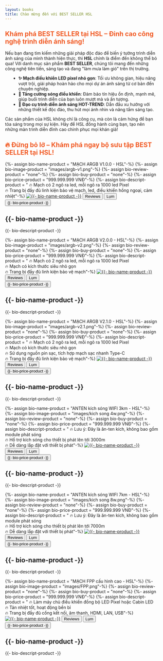 ```yaml
---
layout: books
title: Chào mừng đến với BEST SELLER HSL
---
```

<head>
	<link rel="stylesheet" type="text/css" href="css/book_style.css" />
	<link rel="stylesheet" type="text/css" href="css/books_component.css" />
	<!-- Modernizr is used for flexbox fallback -->
	<script src="js/modernizr.custom.js"></script>
</head>
<div class="view">
	<div class="my__suggestion">
		<h2 style="color: #f15a24;">Khám phá BEST SELLER tại HSL – Đỉnh cao công nghệ trình diễn ánh sáng!</h2>
		<p>Nếu bạn đang tìm kiếm những giải pháp độc đáo để biến ý tưởng trình diễn ánh sáng của mình thành hiện thực, thì <strong>HSL</strong> chính là điểm đến không thể bỏ qua! Với danh mục sản phẩm <strong>BEST SELLER</strong>, chúng tôi mang đến những công nghệ tiên tiến, sáng tạo và đang "làm mưa làm gió" trên thị trường.</p>
		<ul style="margin-left: 20px;">
			<li><strong>✨ Mạch điều khiển LED pixel nhỏ gọn</strong>: Tối ưu không gian, hiệu năng vượt trội, giải pháp hoàn hảo cho mọi dự án ánh sáng từ cơ bản đến chuyên nghiệp.</li>
			<li><strong>📡 Tăng cường sóng điều khiển</strong>: Đảm bảo tín hiệu ổn định, mạnh mẽ, giúp buổi trình diễn của bạn luôn mượt mà và ấn tượng.</li>
			<li><strong>🎇 Đạo cụ trình diễn ánh sáng HOT-TREND</strong>: Dẫn đầu xu hướng với những thiết kế độc đáo, thu hút mọi ánh nhìn và nâng tầm sáng tạo.</li>
		</ul>
		<p>Các sản phẩm của HSL không chỉ là công cụ, mà còn là cảm hứng để bạn tỏa sáng trong mọi sự kiện. Hãy để HSL đồng hành cùng bạn, tạo nên những màn trình diễn đỉnh cao chinh phục mọi khán giả!</p>
		<h2 style="color: #f15a24; font-weight: bold;">🔥 Đừng bỏ lỡ – Khám phá ngay bộ sưu tập BEST SELLER tại HSL!</h2>
	</div>
	<div>
		<section class="grid">
		<!-- sách 1 -->
			<div class="product">
				<div class="product__info">
					{%- assign bio-name-product = "MẠCH ARGB V1.0.0 - HSL"-%}<!--  Tên sản phẩm -->
					{%- assign bio-image-product = "images/argb-v1.png"-%}<!--  Ảnh sản phẩm -->
					{%- assign bio-review-product = "none"-%}<!--  Link review sản phẩm -->
					{%- assign bio-buy-product = "none"-%}<!--  Link mua sản phẩm -->
					{%- assign bio-price-product = "999.999.999 VNĐ"-%}<!--  Giá bán sản phẩm -->
					{%- assign bio-descript-product = "
					🔥 Mạch có 2 ngõ ra led, mỗi ngõ ra 1000 led Pixel<br>
					🔥 Trang bị đầy đủ linh kiện bảo vệ mạch, led, điều khiển hồng ngoại, cảm nhiệt"-%}<!--  Mô tả sản phẩm -->
					<a href="{{- bio-buy-product -}}" target="_blank"><img class="product__image"  src="{{- bio-image-product -}}" alt="{{- bio-name-product -}}"></a><!--  Ảnh sản phẩm -->
					<button class="action action--button" onclick="window.open('{{- bio-review-product -}}')"><i class="fa fa-check-circle-o"></i><span class="action__text">Reviews</span></button> <!--  Link review sản phẩm -->
					<button class="action action--button" onclick="window.open('{{- bio-buy-product -}}')"><i class="fa fa-shopping-cart"></i><span class="action__text">Lụm</span></button> <!--  Link mua sản phẩm -->
					<br>
					<button class="action action--button" onclick="window.open('{{- bio-buy-product -}}')"><i class="fa-solid fa-dollar-sign"></i><span class="action__text">{{- bio-price-product -}}</span></button> <!--  Giá mua sản phẩm -->
					<h2 class="product__title">{{- bio-name-product -}}</h2> <!--  Tên sản phẩm -->
					<p>{{- bio-descript-product -}}</p>
				</div>
			</div>	
		<!-- sách 6 -->
			<div class="product">
				<div class="product__info">
					{%- assign bio-name-product = "MẠCH ARGB V2.0.0 - HSL"-%}<!--  Tên sản phẩm -->
					{%- assign bio-image-product = "images/argb-v2.png"-%}<!--  Ảnh sản phẩm -->
					{%- assign bio-review-product = "none"-%}<!--  Link review sản phẩm -->
					{%- assign bio-buy-product = "none"-%}<!--  Link mua sản phẩm -->
					{%- assign bio-price-product = "999.999.999 VNĐ"-%}<!--  Giá bán sản phẩm -->
					{%- assign bio-descript-product = "
					🔥 Mạch có 2 ngõ ra led, mỗi ngõ ra 1000 led Pixel<br>
					🔥 Mạch có kích thước siêu nhỏ gọn<br>
					🔥 Trang bị đầy đủ linh kiện bảo vệ mạch"-%}<!--  Mô tả sản phẩm -->
					<a href="{{- bio-buy-product -}}" target="_blank"><img class="product__image"  src="{{- bio-image-product -}}" alt="{{- bio-name-product -}}"></a><!--  Ảnh sản phẩm -->
					<button class="action action--button" onclick="window.open('{{- bio-review-product -}}')"><i class="fa fa-check-circle-o"></i><span class="action__text">Reviews</span></button> <!--  Link review sản phẩm -->
					<button class="action action--button" onclick="window.open('{{- bio-buy-product -}}')"><i class="fa fa-shopping-cart"></i><span class="action__text">Lụm</span></button> <!--  Link mua sản phẩm -->
					<br>
					<button class="action action--button" onclick="window.open('{{- bio-buy-product -}}')"><i class="fa-solid fa-dollar-sign"></i><span class="action__text">{{- bio-price-product -}}</span></button> <!--  Giá mua sản phẩm -->
					<h2 class="product__title">{{- bio-name-product -}}</h2> <!--  Tên sản phẩm -->
					<p>{{- bio-descript-product -}}</p>
				</div>
			</div>	
					<!-- sách 6 -->
			<div class="product">
				<div class="product__info">
					{%- assign bio-name-product = "MẠCH ARGB V2.1.0 - HSL"-%}<!--  Tên sản phẩm -->
					{%- assign bio-image-product = "images/argb-v2.1.png"-%}<!--  Ảnh sản phẩm -->
					{%- assign bio-review-product = "none"-%}<!--  Link review sản phẩm -->
					{%- assign bio-buy-product = "none"-%}<!--  Link mua sản phẩm -->
					{%- assign bio-price-product = "999.999.999 VNĐ"-%}<!--  Giá bán sản phẩm -->
					{%- assign bio-descript-product = "
					🔥 Mạch có 2 ngõ ra led, mỗi ngõ ra 1000 led Pixel<br>
					🔥 Mạch có kích thước siêu nhỏ gọn<br>
					🔥 Sử dụng nguồn pin sạc, tích hợp mạch sạc nhanh Type-C<br>
					🔥 Trang bị đầy đủ linh kiện bảo vệ mạch"-%}<!--  Mô tả sản phẩm -->
					<a href="{{- bio-buy-product -}}" target="_blank"><img class="product__image"  src="{{- bio-image-product -}}" alt="{{- bio-name-product -}}"></a><!--  Ảnh sản phẩm -->
					<button class="action action--button" onclick="window.open('{{- bio-review-product -}}')"><i class="fa fa-check-circle-o"></i><span class="action__text">Reviews</span></button> <!--  Link review sản phẩm -->
					<button class="action action--button" onclick="window.open('{{- bio-buy-product -}}')"><i class="fa fa-shopping-cart"></i><span class="action__text">Lụm</span></button> <!--  Link mua sản phẩm -->
					<br>
					<button class="action action--button" onclick="window.open('{{- bio-buy-product -}}')"><i class="fa-solid fa-dollar-sign"></i><span class="action__text">{{- bio-price-product -}}</span></button> <!--  Giá mua sản phẩm -->
					<h2 class="product__title">{{- bio-name-product -}}</h2> <!--  Tên sản phẩm -->
					<p>{{- bio-descript-product -}}</p>
				</div>
			</div>	
		<!-- sách 1 -->
			<div class="product">
				<div class="product__info">
					{%- assign bio-name-product = "ANTEN kích sóng WIFI 3km - HSL"-%}<!--  Tên sản phẩm -->
					{%- assign bio-image-product = "images/kich song 4w.png"-%}<!--  Ảnh sản phẩm -->
					{%- assign bio-review-product = "none"-%}<!--  Link review sản phẩm -->
					{%- assign bio-buy-product = "none"-%}<!--  Link mua sản phẩm -->
					{%- assign bio-price-product = "999.999.999 VNĐ"-%}<!--  Giá bán sản phẩm -->
					{%- assign bio-descript-product = "
					🔥 Lưu ý: Đây là ăn-ten kích, không bao gồm module phát sóng<br>
					🔥 Hổ trợ kích sóng cho thiết bị phát lên tới 3000m<br>
					🔥 Dễ dàng lắp đặt với thiết bị phát"-%}<!--  Mô tả sản phẩm -->
					<a href="{{- bio-buy-product -}}" target="_blank"><img class="product__image"  src="{{- bio-image-product -}}" alt="{{- bio-name-product -}}"></a><!--  Ảnh sản phẩm -->
					<button class="action action--button" onclick="window.open('{{- bio-review-product -}}')"><i class="fa fa-check-circle-o"></i><span class="action__text">Reviews</span></button> <!--  Link review sản phẩm -->
					<button class="action action--button" onclick="window.open('{{- bio-buy-product -}}')"><i class="fa fa-shopping-cart"></i><span class="action__text">Lụm</span></button> <!--  Link mua sản phẩm -->
					<br>
					<button class="action action--button" onclick="window.open('{{- bio-buy-product -}}')"><i class="fa-solid fa-dollar-sign"></i><span class="action__text">{{- bio-price-product -}}</span></button> <!--  Giá mua sản phẩm -->
					<h2 class="product__title">{{- bio-name-product -}}</h2> <!--  Tên sản phẩm -->
					<p>{{- bio-descript-product -}}</p>
				</div>
			</div>	
		<!-- sách 6 -->
			<div class="product">
				<div class="product__info">
					{%- assign bio-name-product = "ANTEN kích sóng WIFI 7km - HSL"-%}<!--  Tên sản phẩm -->
					{%- assign bio-image-product = "images/kich song 8w.png"-%}<!--  Ảnh sản phẩm -->
					{%- assign bio-review-product = "none"-%}<!--  Link review sản phẩm -->
					{%- assign bio-buy-product = "none"-%}<!--  Link mua sản phẩm -->
					{%- assign bio-price-product = "999.999.999 VNĐ"-%}<!--  Giá bán sản phẩm -->
					{%- assign bio-descript-product = "
					🔥 Lưu ý: Đây là ăn-ten kích, không bao gồm module phát sóng<br>
					🔥 Hổ trợ kích sóng cho thiết bị phát lên tới 7000m<br>
					🔥 Dễ dàng lắp đặt với thiết bị phát"-%}<!--  Mô tả sản phẩm -->
					<a href="{{- bio-buy-product -}}" target="_blank"><img class="product__image"  src="{{- bio-image-product -}}" alt="{{- bio-name-product -}}"></a><!--  Ảnh sản phẩm -->
					<button class="action action--button" onclick="window.open('{{- bio-review-product -}}')"><i class="fa fa-check-circle-o"></i><span class="action__text">Reviews</span></button> <!--  Link review sản phẩm -->
					<button class="action action--button" onclick="window.open('{{- bio-buy-product -}}')"><i class="fa fa-shopping-cart"></i><span class="action__text">Lụm</span></button> <!--  Link mua sản phẩm -->
					<br>
					<button class="action action--button" onclick="window.open('{{- bio-buy-product -}}')"><i class="fa-solid fa-dollar-sign"></i><span class="action__text">{{- bio-price-product -}}</span></button> <!--  Giá mua sản phẩm -->
					<h2 class="product__title">{{- bio-name-product -}}</h2> <!--  Tên sản phẩm -->
					<p>{{- bio-descript-product -}}</p>
				</div>
			</div>	
					<!-- sách 6 -->
			<div class="product">
				<div class="product__info">
					{%- assign bio-name-product = "MẠCH FPP cấu hình cao - HSL"-%}<!--  Tên sản phẩm -->
					{%- assign bio-image-product = "images/FPP.png"-%}<!--  Ảnh sản phẩm -->
					{%- assign bio-review-product = "none"-%}<!--  Link review sản phẩm -->
					{%- assign bio-buy-product = "none"-%}<!--  Link mua sản phẩm -->
					{%- assign bio-price-product = "999.999.999 VNĐ"-%}<!--  Giá bán sản phẩm -->
					{%- assign bio-descript-product = "
					🔥 Làm máy chủ điều khiển đồng bộ LED Pixel hoặc Cabin LED<br>
					🔥 Tản nhiệt tốt, hoạt động bền bỉ<br>
					🔥 Trang bị đầy đủ cổng kết nối, âm thanh, HDMI, LAN, USB"-%}<!--  Mô tả sản phẩm -->
					<a href="{{- bio-buy-product -}}" target="_blank"><img class="product__image"  src="{{- bio-image-product -}}" alt="{{- bio-name-product -}}"></a><!--  Ảnh sản phẩm -->
					<button class="action action--button" onclick="window.open('{{- bio-review-product -}}')"><i class="fa fa-check-circle-o"></i><span class="action__text">Reviews</span></button> <!--  Link review sản phẩm -->
					<button class="action action--button" onclick="window.open('{{- bio-buy-product -}}')"><i class="fa fa-shopping-cart"></i><span class="action__text">Lụm</span></button> <!--  Link mua sản phẩm -->
					<br>
					<button class="action action--button" onclick="window.open('{{- bio-buy-product -}}')"><i class="fa-solid fa-dollar-sign"></i><span class="action__text">{{- bio-price-product -}}</span></button> <!--  Giá mua sản phẩm -->
					<h2 class="product__title">{{- bio-name-product -}}</h2> <!--  Tên sản phẩm -->
					<p>{{- bio-descript-product -}}</p>
				</div>
			</div>	
		</section>
	</div>